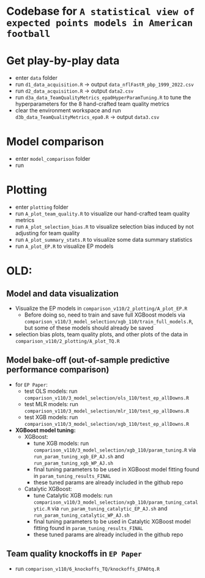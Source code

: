
# Codebase for `A statistical view of expected points models in American football`

# Get play-by-play data
* enter `data` folder
* run `d1_data_acquisition.R` -> output `data_nflFastR_pbp_1999_2022.csv`
* run `d2_data_acquisition.R` -> output `data2.csv`
* run `d3a_data_TeamQualityMetrics_epa0HyperParamTuning.R` to tune the hyperparameters for the 8 hand-crafted team quality metrics
* clear the environment workspace and run `d3b_data_TeamQualityMetrics_epa0.R` -> output `data3.csv`

# Model comparison
* enter `model_comparison` folder
* run 

# Plotting
* enter `plotting` folder
* run `A_plot_team_quality.R` to visualize our hand-crafted team quality metrics
* run `A_plot_selection_bias.R` to visualize selection bias induced by not adjusting for team quality
* run `A_plot_summary_stats.R` to visualize some data summary statistics
* run `A_plot_EP.R` to visualize EP models







# OLD:

## Model and data visualization
* Visualize the EP models in `comparison_v110/2_plotting/A_plot_EP.R`
  * Before doing so, need to train and save full XGBoost models via `comparison_v110/3_model_selection/xgb_110/train_full_models.R`, but some of these models should already be saved
* selection bias plots, team quality plots, and other plots of the data in `comparison_v110/2_plotting/A_plot_TQ.R`

## Model bake-off (out-of-sample predictive performance comparison)
* for `EP Paper`:
  * test OLS models: run `comparison_v110/3_model_selection/ols_110/test_ep_allDowns.R`
  * test MLR models: run `comparison_v110/3_model_selection/mlr_110/test_ep_allDowns.R`
  * test XGB models: run `comparison_v110/3_model_selection/xgb_110/test_ep_allDowns.R`
* __XGBoost model tuning:__
  * XGBoost:
    * tune XGB models: run `comparison_v110/3_model_selection/xgb_110/param_tuning.R` via `run_param_tuning_xgb_EP_AJ.sh` and `run_param_tuning_xgb_WP_AJ.sh`
    * final tuning parameters to be used in XGBoost model fitting found in `param_tuning_results_FINAL`
    * these tuned params are already included in the github repo
  * Catalytic XGBoost:
    * tune Catalytic XGB models: run `comparison_v110/3_model_selection/xgb_110/param_tuning_catalytic.R` via `run_param_tuning_catalytic_EP_AJ.sh` and `run_param_tuning_catalytic_WP_AJ.sh`
    * final tuning parameters to be used in Catalytic XGBoost model fitting found in `param_tuning_results_FINAL`
    * these tuned params are already included in the github repo

## Team quality knockoffs in `EP Paper`
* run `comparison_v110/6_knockoffs_TQ/knockoffs_EPA0tq.R`


